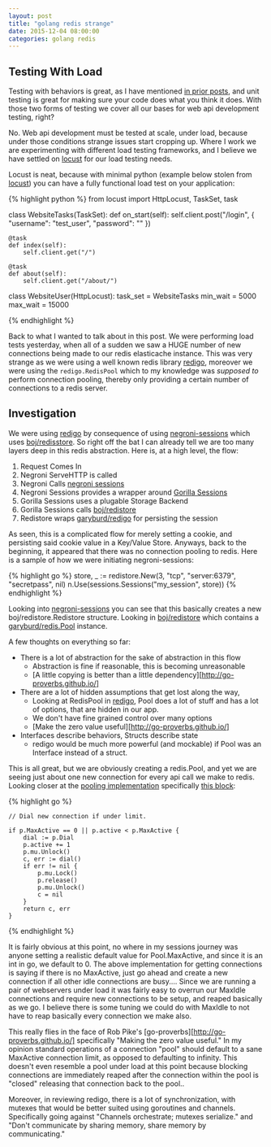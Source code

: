 ```yaml
---
layout: post
title: "golang redis strange"
date: 2015-12-04 08:00:00
categories: golang redis
---
```


## Testing With Load

Testing with behaviors is great, as I have mentioned [in prior posts][behavior],
and unit testing is great for making sure your code does what you think it does.
With those two forms of testing we cover all our bases for web api development
testing, right?

No.  Web api development must be tested at scale, under load, because under those
conditions strange issues start cropping up.  Where I work we are experimenting
with different load testing frameworks, and I believe we have settled on
[locust][locust] for our load testing needs.

Locust is neat, because with minimal python (example below stolen from 
[locust][locust]) you can have a fully functional load test on your application:

{% highlight python %}
from locust import HttpLocust, TaskSet, task

class WebsiteTasks(TaskSet):
    def on_start(self):
        self.client.post("/login", {
            "username": "test_user",
            "password": ""
        })
    
    @task
    def index(self):
        self.client.get("/")
        
    @task
    def about(self):
        self.client.get("/about/")

class WebsiteUser(HttpLocust):
    task_set = WebsiteTasks
    min_wait = 5000
    max_wait = 15000

{% endhighlight %}

Back to what I wanted to talk about in this post.  We were performing load tests
yesterday, when all of a sudden we saw a HUGE number of new connections being made
to our redis elasticache instance.  This was very strange as we were using a well
known redis library [redigo][redigo], moreover we were using the `redigo.RedisPool`
which to my knowledge was _supposed to_ perform connection pooling, thereby only
providing a certain number of connections to a redis server.

## Investigation

We were using [redigo][redigo] by consequence of using [negroni-sessions][sessions]
which uses [boj/redisstore][redisstore].  So right off the bat I can already tell
we are too many layers deep in this redis abstraction. Here is, at a high level,
the flow:

1. Request Comes In
2. Negroni ServeHTTP is called
3. Negroni Calls [negroni sessions][sessions]
4. Negroni Sessions provides a wrapper around [Gorilla Sessions][gsessions]
5. Gorilla Sessions uses a plugable Storage Backend
6. Gorilla Sessions calls [boj/redistore][redisstore]
7. Redistore wraps [garyburd/redigo][redigo] for persisting the session

As seen, this is a complicated flow for merely setting a cookie, and persisting
said cookie value in a Key/Value Store.  Anyways, back to the beginning, it 
appeared that there was no connection pooling to redis.  Here is a sample of how
we were initiating negroni-sessions:

{% highlight go %}
	store, _ := redistore.New(3, "tcp", "server:6379", "secretpass", nil)
	n.Use(sessions.Sessions("my_session", store))
{% endhighlight %}

Looking into [negroni-sessions][sessions-redistore] you can see that this 
basically creates a new boj/redistore.Redistore structure. Looking in
[boj/redistore][redistore-def] which contains a [garyburd/redis.Pool][redis-pool]
instance.

A few thoughts on everything so far:

* There is a lot of abstraction for the sake of abstraction in this flow
  * Abstraction is fine if reasonable, this is becoming unreasonable
  * [A little copying is better than a little dependency][http://go-proverbs.github.io/]
* There are a lot of hidden assumptions that get lost along the way,
  * Looking at RedisPool in [redigo][redis-pool], Pool does a lot of stuff
    and has a lot of options, that are hidden in our app.
  * We don't have fine grained control over many options
  * [Make the zero value useful][http://go-proverbs.github.io/]
* Interfaces describe behaviors, Structs describe state
  * redigo would be much more powerful (and mockable) if Pool was an Interface
    instead of a struct.

This is all great, but we are obviously creating a redis.Pool, and yet we are 
seeing just about one new connection for every api call we make to redis.  Looking closer 
at the [pooling implementation][pool-get-impl] specifically [this block][culprit]:

{% highlight go %}

	// Dial new connection if under limit.

	if p.MaxActive == 0 || p.active < p.MaxActive {
		dial := p.Dial
		p.active += 1
		p.mu.Unlock()
		c, err := dial()
		if err != nil {
			p.mu.Lock()
			p.release()
			p.mu.Unlock()
			c = nil
		}
		return c, err
	}

{% endhighlight %}

It is fairly obvious at this point, no where in my sessions journey was anyone
setting a realistic default value for Pool.MaxActive, and since it is an int in
go, we default to 0.  The above implementation for getting connections is saying
if there is no MaxActive, just go ahead and create a new connection if all other
idle connections are busy.... Since we are running a pair of webservers under 
load it was fairly easy to overrun our MaxIdle connections and require new 
connections to be setup, and reaped basically as we go.  I believe there is some
tuning we could do with MaxIdle to not have to reap basically every connection 
we make also.

This really flies in the face of Rob Pike's [go-proverbs][http://go-proverbs.github.io/]
specifically "Making the zero value useful."  In my opinion standard operations 
of a connection "pool" should default to a sane MaxActive connection limit, as
opposed to defaulting to infinity.  This doesn't even resemble a pool under load
at this point because blocking connections are immediately reaped after the 
connection within the pool is "closed" releasing that connection back to the pool..

Moreover, in reviewing redigo, there is a lot of synchronization, with mutexes
that would be better suited using goroutines and channels. Specifically going 
against "Channels orchestrate; mutexes serialize." and "Don't communicate by sharing memory, share memory by communicating."

[locust]: http://locust.io/
[behavior]: http://husobee.github.io/automate/behavior/testing/2015/06/13/automate-behaviors.html
[redigo]: https://github.com/garyburd/redigo
[redisstore]: https://github.com/boj/redistore
[sessions]: https://github.com/goincremental/negroni-sessions
[gsessions]: http://www.gorillatoolkit.org/pkg/sessions
[sessions-redistore]: https://github.com/GoIncremental/negroni-sessions/blob/8843c2f94d7853cf0b4c8799e23f9bca0bbb5690/redisstore/main.go
[redistore-def]: https://github.com/boj/redistore/blob/9c0e6bab4dd444285424f189b8fb0cb03f653242/redistore.go#L85-L93
[redis-pool]: https://github.com/garyburd/redigo/blob/3d0709611e0e29c05a4e925e8447b065abb4eef6/redis/pool.go#L43-L134
[pool-get-impl]: https://github.com/garyburd/redigo/blob/3d0709611e0e29c05a4e925e8447b065abb4eef6/redis/pool.go#L195-L273
[culprit]: https://github.com/garyburd/redigo/blob/3d0709611e0e29c05a4e925e8447b065abb4eef6/redis/pool.go#L250
